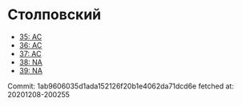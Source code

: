 # Столповский
- [35: AC](35.md)
- [36: AC](36.md)
- [37: AC](37.md)
- [38: NA](38.md)
- [39: NA](39.md)

Commit: 1ab9606035d1ada152126f20b1e4062da71dcd6e
 fetched at: 20201208-200255
